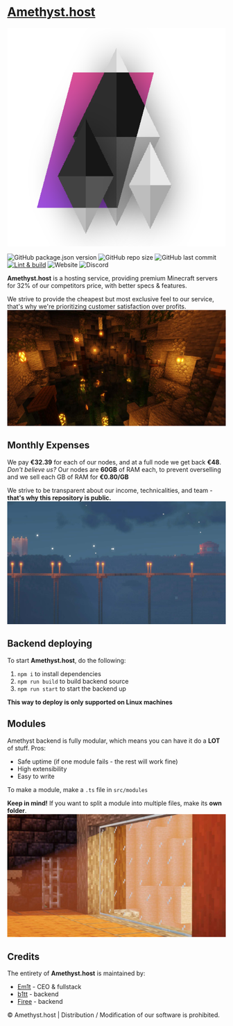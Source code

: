# [Amethyst.host](https://amethyst.host)
<p align="center"><img src="/src/modules/views/images/ACLogoT.png?raw=true" alt="Amethyst.host"/></p>

![GitHub package.json version](https://img.shields.io/github/package-json/v/Em1tt/amethyst.host) ![GitHub repo size](https://img.shields.io/github/repo-size/Em1tt/amethyst.host) ![GitHub last commit](https://img.shields.io/github/last-commit/Em1tt/amethyst.host) [![Lint & build](https://github.com/Em1tt/amethyst.host/actions/workflows/node.js.yml/badge.svg)](https://github.com/Em1tt/amethyst.host/actions/workflows/node.js.yml) ![Website](https://img.shields.io/website?url=https%3A%2F%2Famethyst.host) ![Discord](https://img.shields.io/discord/825086628561027092)

**Amethyst.host** is a hosting service, providing premium Minecraft servers for 32% of our competitors price, with better specs & features. 

We strive to provide the cheapest but most exclusive feel to our service, that's why we're prioritizing customer satisfaction over profits.
![Minecraft cave](/src/modules/views/images/cave.jpg?raw=true)

## Monthly Expenses
We pay **€32.39** for each of our nodes, and at a full node we get back **€48**. *Don't believe us?* Our nodes are **60GB** of RAM each, to prevent overselling and we sell each GB of RAM for **€0.80/GB**

We strive to be transparent about our income, technicalities, and team - **that's why this repository is public.**
![Minecraft bridge](/src/modules/views/images/bridge.jpg?raw=true)

## Backend deploying
To start **Amethyst.host**, do the following: 
1. `npm i` to install dependencies
1. `npm run build` to build backend source
1. `npm run start` to start the backend up  
  
**This way to deploy is only supported on Linux machines**  

## Modules
Amethyst backend is fully modular, which means you can have it do a **LOT** of stuff. Pros:
* Safe uptime (if one module fails - the rest will work fine)
* High extensibility
* Easy to write

To make a module, make a `.ts` file in `src/modules`

**Keep in mind!** If you want to split a module into multiple files, make its **own folder**.
![Minecraft window](/src/modules/views/images/window.jpg?raw=true)

## Credits
The entirety of **Amethyst.host** is maintained by:
* [Em1t](https://github.com/Em1tt) - CEO & fullstack
* [b1tt](https://github.com/b1tt0) - backend
* [Firee](https://github.com/firemario211) - backend

© Amethyst.host | Distribution / Modification of our software is prohibited.
